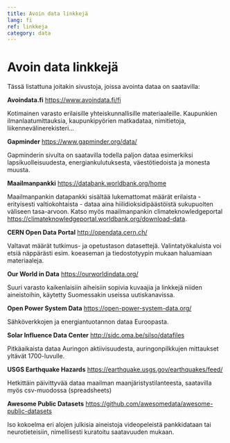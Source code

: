 ```yaml
---
title: Avoin data linkkejä
lang: fi
ref: linkkeja
category: data
---
```


# Avoin data linkkejä

Tässä listattuna joitakin sivustoja, joissa avointa dataa on saatavilla:

**Avoindata.fi** https://www.avoindata.fi/fi

Kotimainen varasto erilaisille yhteiskunnallisille materiaaleille. Kaupunkien ilmanlaatumittauksia, kaupunkipyörien matkadataa, nimitietoja, liikennevälinerekisteri…

**Gapminder** https://www.gapminder.org/data/

Gapminderin sivulta on saatavilla todella paljon dataa esimerkiksi lapsikuolleisuudesta, energiankulutuksesta, väestötiedoista ja monesta muusta.

**Maailmanpankki** https://databank.worldbank.org/home

Maailmanpankin datapankki sisältää lukemattomat määrät erilaista - erityisesti valtiokohtaista - dataa aina hiilidioksidipäästöistä sukupuolten väliseen tasa-arvoon.
Katso myös maailmanpankin climateknowledgeportal https://climateknowledgeportal.worldbank.org/download-data.

**CERN Open Data Portal** http://opendata.cern.ch/

Valtavat määrät tutkimus- ja opetustason datasettejä. Valintatyökaluista voi etsiä näppärästi esim. koeaseman ja tiedostotyypin mukaan haluamiaan materiaaleja.

**Our World in Data** https://ourworldindata.org/

Suuri varasto kaikenlaisiin aiheisiin sopivia kuvaajia ja linkkejä niiden aineistoihin, käytetty Suomessakin useissa uutiskanavissa.

**Open Power System Data** https://open-power-system-data.org/

Sähköverkkojen ja energiantuotannon dataa Euroopasta.

**Solar Influence Data Center** http://sidc.oma.be/silso/datafiles

Pitkäaikaista dataa Auringon aktiivisuudesta, auringonpilkkujen mittaukset yltävät 1700-luvulle.

**USGS Earthquake Hazards** https://earthquake.usgs.gov/earthquakes/feed/

Hetkittäin päivittyvää dataa maailman maanjäristystilanteesta, saatavilla myös csv-muodossa (spreadsheets)

**Awesome Public Datasets** https://github.com/awesomedata/awesome-public-datasets

Iso kokoelma eri alojen julkisia aineistoja videopeleistä pankkidataan tai neurotieteisiin, nimellisesti kuratoitu saatavuuden mukaan.